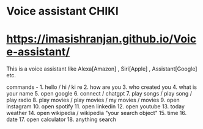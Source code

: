 # Voice assistant CHIKI
# https://imasishranjan.github.io/Voice-assistant/

This is a voice assistant like Alexa[Amazon] , Siri[Apple] , Assistant[Google] etc.


commands - 1. hello / hi / ki re
           2. how are you
           3. who created you
           4. what is your name
           5. open google
           6. connect / chatgpt
           7. play songs / play song / play radio
           8. play movies / play movies / my movies / movies
           9. open instagram
          10. open spotify
          11. open linkedin
          12. open youtube
          13. today weather
          14. open wikipedia / wikipedia "your search object"
          15. time
          16. date
          17. open calculator
          18. anything search
          
           
